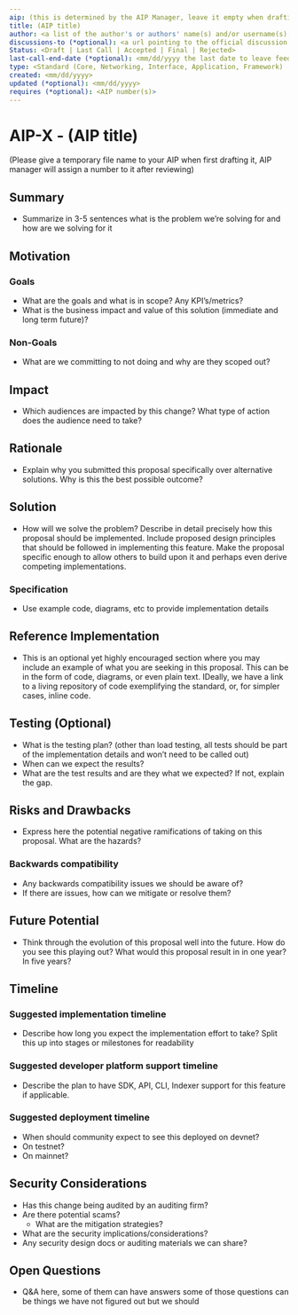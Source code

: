 ```yaml
---
aip: (this is determined by the AIP Manager, leave it empty when drafting)
title: (AIP title)
author: <a list of the author's or authors' name(s) and/or username(s), or name(s) and email(s). Details are below.>
discussions-to (*optional): <a url pointing to the official discussion thread>
Status: <Draft | Last Call | Accepted | Final | Rejected>
last-call-end-date (*optional): <mm/dd/yyyy the last date to leave feedbacks and reviews>
type: <Standard (Core, Networking, Interface, Application, Framework) | Informational | Process>
created: <mm/dd/yyyy>
updated (*optional): <mm/dd/yyyy>
requires (*optional): <AIP number(s)>
---
```


# AIP-X - (AIP title)
  
(Please give a temporary file name to your AIP when first drafting it, AIP manager will assign a number to it after reviewing)

## Summary

- Summarize in 3-5 sentences what is the problem we’re solving for and how are we solving for it

## Motivation

### Goals

- What are the goals and what is in scope? Any KPI’s/metrics?
- What is the business impact and value of this solution (immediate and long term future)?

### Non-Goals

- What are we committing to not doing and why are they scoped out?

## Impact

- Which audiences are impacted by this change? What type of action does the audience need to take?

## Rationale

- Explain why you submitted this proposal specifically over alternative solutions. Why is this the best possible outcome?

## Solution

- How will we solve the problem? Describe in detail precisely how this proposal should be implemented. Include proposed design principles that should be followed in implementing this feature. Make the proposal specific enough to allow others to build upon it and perhaps even derive competing implementations.

### Specification

- Use example code, diagrams, etc to provide implementation details

## Reference Implementation

- This is an optional yet highly encouraged section where you may include an example of what you are seeking in this proposal. This can be in the form of code, diagrams, or even plain text. IDeally, we have a link to a living repository of code exemplifying the standard, or, for simpler cases, inline code.

## Testing (Optional)

- What is the testing plan? (other than load testing, all tests should be part of the implementation details and won’t need to be called out)
- When can we expect the results?
- What are the test results and are they what we expected? If not, explain the gap.

## Risks and Drawbacks

- Express here the potential negative ramifications of taking on this proposal. What are the hazards?

### Backwards compatibility

- Any backwards compatibility issues we should be aware of?
- If there are issues, how can we mitigate or resolve them?

## Future Potential

- Think through the evolution of this proposal well into the future. How do you see this playing out? What would this proposal result in in one year? In five years?

## Timeline

### Suggested implementation timeline

- Describe how long you expect the implementation effort to take? Split this up into stages or milestones for readability

### Suggested developer platform support timeline

- Describe the plan to have SDK, API, CLI, Indexer support for this feature if applicable.

### Suggested deployment timeline

- When should community expect to see this deployed on devnet?
- On testnet?
- On mainnet?

## Security Considerations

- Has this change being audited by an auditing firm?
- Are there potential scams?
    - What are the mitigation strategies?
- What are the security implications/considerations?
- Any security design docs or auditing materials we can share?

## Open Questions

- Q&A here, some of them can have answers some of those questions can be things we have not figured out but we should
